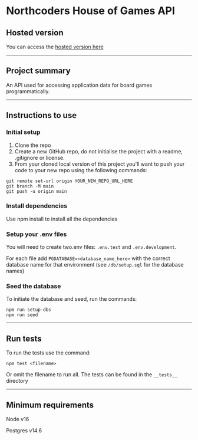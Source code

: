 # Northcoders House of Games API

## Hosted version

You can access the [hosted version here](https://nc-games-project-2obg.onrender.com/api/)

***
## Project summary

An API used for accessing application data for board games programmatically. 

***
##  Instructions to use
### Initial setup
1. Clone the repo
2. Create a new GitHub repo, do not initialise the project with a readme, .gitignore or license.
3. From your cloned local version of this project you'll want to push your code to your new repo using the following commands:
```
git remote set-url origin YOUR_NEW_REPO_URL_HERE
git branch -M main
git push -u origin main
```
### Install dependencies
Use npm install to install all the dependencies

### Setup your .env files
You will need to create two.env files: `.env.test` and `.env.development`.

For each file add `PGDATABASE=<database_name_here>` with the correct database name for that environment (see `/db/setup.sql` for the database names)

### Seed the database
To initiate the database and seed, run the commands:
```
npm run setup-dbs
npm run seed
```
***
## Run tests
To run the tests use the command:
```
npm test <filename>
```
Or omit the filename to run all. The tests can be found in the `__tests__` directory
***
## Minimum requirements
Node v16

Postgres v14.6